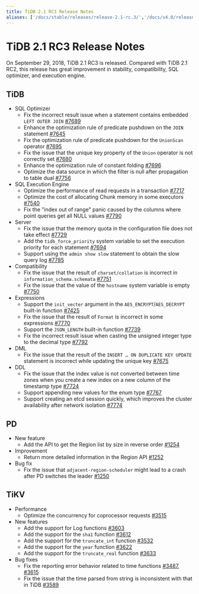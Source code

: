 ```yaml
---
title: TiDB 2.1 RC3 Release Notes
aliases: ['/docs/stable/releases/release-2.1-rc.3/','/docs/v4.0/releases/release-2.1-rc.3/','/docs/stable/releases/21rc3/']
---
```


# TiDB 2.1 RC3 Release Notes

On September 29, 2018, TiDB 2.1 RC3 is released. Compared with TiDB 2.1 RC2, this release has great improvement in stability, compatibility, SQL optimizer, and execution engine.

## TiDB

+ SQL Optimizer
    - Fix the incorrect result issue when a statement contains embedded `LEFT OUTER JOIN` [#7689](https://github.com/pingcap/tidb/pull/7689)
    - Enhance the optimization rule of predicate pushdown on the `JOIN` statement [#7645](https://github.com/pingcap/tidb/pull/7645)
    - Fix the optimization rule of predicate pushdown for the `UnionScan` operator [#7695](https://github.com/pingcap/tidb/pull/7695)
    - Fix the issue that the unique key property of the `Union` operator is not correctly set [#7680](https://github.com/pingcap/tidb/pull/7680)
    - Enhance the optimization rule of constant folding [#7696](https://github.com/pingcap/tidb/pull/7696)
    - Optimize the data source in which the filter is null after propagation to table dual [#7756](https://github.com/pingcap/tidb/pull/7756)
+ SQL Execution Engine
    - Optimize the performance of read requests in a transaction [#7717](https://github.com/pingcap/tidb/pull/7717)
    - Optimize the cost of allocating Chunk memory in some executors [#7540](https://github.com/pingcap/tidb/pull/7540)
    - Fix the "index out of range" panic caused by the columns where point queries get all NULL values [#7790](https://github.com/pingcap/tidb/pull/7790)
+ Server
    - Fix the issue that the memory quota in the configuration file does not take effect [#7729](https://github.com/pingcap/tidb/pull/7729)
    - Add the `tidb_force_priority` system variable to set the execution priority for each statement [#7694](https://github.com/pingcap/tidb/pull/7694)
    - Support using the `admin show slow` statement to obtain the slow query log [#7785](https://github.com/pingcap/tidb/pull/7785)
+ Compatibility
    - Fix the issue that the result of `charset/collation` is incorrect in `information_schema.schemata` [#7751](https://github.com/pingcap/tidb/pull/7751)
    - Fix the issue that the value of the `hostname` system variable is empty [#7750](https://github.com/pingcap/tidb/pull/7750)
+ Expressions
    - Support the `init_vecter` argument in the `AES_ENCRYPT`/`AES_DECRYPT` built-in function [#7425](https://github.com/pingcap/tidb/pull/7425)
    - Fix the issue that the result of `Format` is incorrect in some expressions [#7770](https://github.com/pingcap/tidb/pull/7770)
    - Support the `JSON_LENGTH` built-in function [#7739](https://github.com/pingcap/tidb/pull/7739)
    - Fix the incorrect result issue when casting the unsigned integer type to the decimal type [#7792](https://github.com/pingcap/tidb/pull/7792)
+ DML
    - Fix the issue that the result of the `INSERT … ON DUPLICATE KEY UPDATE` statement is incorrect while updating the unique key [#7675](https://github.com/pingcap/tidb/pull/7675)
+ DDL
    - Fix the issue that the index value is not converted between time zones when you create a new index on a new column of the timestamp type [#7724](https://github.com/pingcap/tidb/pull/7724)
    - Support appending new values for the enum type [#7767](https://github.com/pingcap/tidb/pull/7767)
    - Support creating an etcd session quickly, which improves the cluster availability after network isolation [#7774](https://github.com/pingcap/tidb/pull/7774)

## PD

+ New feature
    - Add the API to get the Region list by size in reverse order [#1254](https://github.com/pingcap/pd/pull/1254)
+ Improvement
    - Return more detailed information in the Region API [#1252](https://github.com/pingcap/pd/pull/1252)
+ Bug fix
    - Fix the issue that `adjacent-region-scheduler` might lead to a crash after PD switches the leader [#1250](https://github.com/pingcap/pd/pull/1250)

## TiKV

+ Performance
    - Optimize the concurrency for coprocessor requests [#3515](https://github.com/tikv/tikv/pull/3515)
+ New features
    - Add the support for Log functions [#3603](https://github.com/tikv/tikv/pull/3603)
    - Add the support for the `sha1` function [#3612](https://github.com/tikv/tikv/pull/3612)
    - Add the support for the `truncate_int` function [#3532](https://github.com/tikv/tikv/pull/3532)
    - Add the support for the `year` function [#3622](https://github.com/tikv/tikv/pull/3622)
    - Add the support for the `truncate_real` function [#3633](https://github.com/tikv/tikv/pull/3633)
+ Bug fixes
    - Fix the reporting error behavior related to time functions [#3487](https://github.com/tikv/tikv/pull/3487), [#3615](https://github.com/tikv/tikv/pull/3615)
    - Fix the issue that the time parsed from string is inconsistent with that in TiDB [#3589](https://github.com/tikv/tikv/pull/3589)